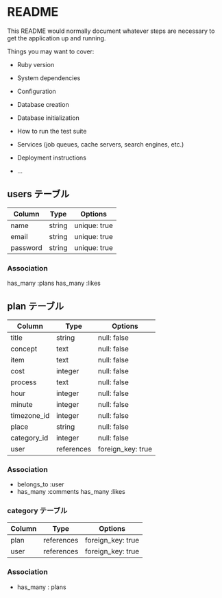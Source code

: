 # README

This README would normally document whatever steps are necessary to get the
application up and running.

Things you may want to cover:

* Ruby version

* System dependencies

* Configuration

* Database creation

* Database initialization

* How to run the test suite

* Services (job queues, cache servers, search engines, etc.)

* Deployment instructions

* ...

## users テーブル

| Column               | Type       | Options        |
| -------------------- | ---------- | -------------- |
| name                 | string     | unique: true   |
| email                | string     | unique: true   |
| password             | string     | unique: true   |


### Association
  has_many    :plans
  has_many    :likes



## plan テーブル

| Column               | Type        | Options           |
| -------------------- | ----------- | ----------------- |
| title                | string      | null: false       |
| concept              | text        | null: false       |
| item                 | text        | null: false       |
| cost                 | integer     | null: false       |
| process              | text        | null: false       |
| hour                 | integer     | null: false       |
| minute               | integer     | null: false       |
| timezone_id          | integer     | null: false       |
| place                | string      | null: false       |
| category_id          | integer     | null: false       |
| user                 | references  | foreign_key: true |  


### Association

- belongs_to    :user
- has_many      :comments
  has_many      :likes

### category テーブル

| Column      | Type       | Options           |
| ----------- | ---------- | ----------------- |
| plan        | references | foreign_key: true |
| user        | references | foreign_key: true |

### Association
- has_many : plans